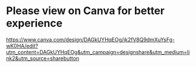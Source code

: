 # Please view on Canva for better experience

https://www.canva.com/design/DAGkUYHqEOg/jk2fV8Q9dmXuYsFg-wK0HA/edit?utm_content=DAGkUYHqEOg&utm_campaign=designshare&utm_medium=link2&utm_source=sharebutton